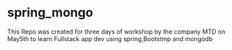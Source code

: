 # spring_mongo
This Repo was created for three days of workshop by the company MTD on May5th to learn Fullstack app dev using spring,Bootstmp and mongodb
